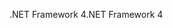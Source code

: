 <span data-ttu-id="0d029-101">.NET Framework 4</span><span class="sxs-lookup"><span data-stu-id="0d029-101">.NET Framework 4</span></span>